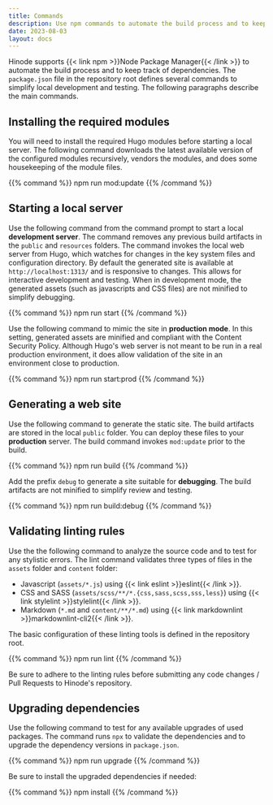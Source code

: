 ```yaml
---
title: Commands
description: Use npm commands to automate the build process and to keep track of dependencies.
date: 2023-08-03
layout: docs
---
```


Hinode supports {{< link npm >}}Node Package Manager{{< /link >}} to automate the build process and to keep track of dependencies. The `package.json` file in the repository root defines several commands to simplify local development and testing. The following paragraphs describe the main commands.

## Installing the required modules

You will need to install the required Hugo modules before starting a local server. The following command downloads the latest available version of the configured modules recursively, vendors the modules, and does some housekeeping of the module files.

{{% command %}}
npm run mod:update
{{% /command %}}

## Starting a local server

Use the following command from the command prompt to start a local **development server**. The command removes any previous build artifacts in the `public` and `resources` folders. The command invokes the local web server from Hugo, which watches for changes in the key system files and configuration directory. By default the generated site is available at `http://localhost:1313/` and is responsive to changes. This allows for interactive development and testing. When in development mode, the generated assets (such as javascripts and CSS files) are not minified to simplify debugging.

{{% command %}}
npm run start
{{% /command %}}

Use the following command to mimic the site in **production mode**. In this setting, generated assets are minified and compliant with the Content Security Policy. Although Hugo's web server is not meant to be run in a real production environment, it does allow validation of the site in an environment close to production.

{{% command %}}
npm run start:prod
{{% /command %}}

## Generating a web site

Use the following command to generate the static site. The build artifacts are stored in the local `public` folder. You can deploy these files to your **production** server. The build command invokes `mod:update` prior to the build.

{{% command %}}
npm run build
{{% /command %}}

Add the prefix `debug` to generate a site suitable for **debugging**. The build artifacts are not minified to simplify review and testing.

{{% command %}}
npm run build:debug
{{% /command %}}

## Validating linting rules

Use the the following command to analyze the source code and to test for any stylistic errors. The lint command validates three types of files in the `assets` folder and `content` folder:

* Javascript (`assets/*.js`) using {{< link eslint >}}eslint{{< /link >}}.
* CSS and SASS (`assets/scss/**/*.{css,sass,scss,sss,less}`) using {{< link stylelint >}}stylelint{{< /link >}}.
* Markdown (`*.md` and `content/**/*.md`) using {{< link markdownlint >}}markdownlint-cli2{{< /link >}}.

The basic configuration of these linting tools is defined in the repository root.

{{% command %}}
npm run lint
{{% /command %}}

Be sure to adhere to the linting rules before submitting any code changes / Pull Requests to Hinode's repository.

## Upgrading dependencies

Use the following command to test for any available upgrades of used packages. The command runs `npx` to validate the dependencies and to upgrade the dependency versions in `package.json`.

{{% command %}}
npm run upgrade
{{% /command %}}

Be sure to install the upgraded dependencies if needed:

{{% command %}}
npm install
{{% /command %}}
